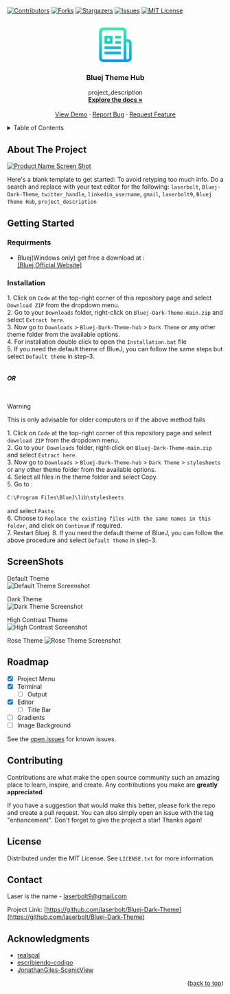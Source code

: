 <!-- Improved compatibility of back to top link: See: https://github.com/othneildrew/Best-README-Template/pull/73 -->
<a name="readme-top"></a>
<!--
*** Thanks for checking out the Best-README-Template. If you have a suggestion
*** that would make this better, please fork the repo and create a pull request
*** or simply open an issue with the tag "enhancement".
*** Don't forget to give the project a star!
*** Thanks again! Now go create something AMAZING! :D
-->



<!-- PROJECT SHIELDS -->
<!--
*** I'm using markdown "reference style" links for readability.
*** Reference links are enclosed in brackets [ ] instead of parentheses ( ).
*** See the bottom of this document for the declaration of the reference variables
*** for contributors-url, forks-url, etc. This is an optional, concise syntax you may use.
*** https://www.markdownguide.org/basic-syntax/#reference-style-links
-->
[![Contributors][contributors-shield]][contributors-url]
[![Forks][forks-shield]][forks-url]
[![Stargazers][stars-shield]][stars-url]
[![Issues][issues-shield]][issues-url]
[![MIT License][license-shield]][license-url]



<!-- PROJECT LOGO -->
<br />
<div align="center">
  <a href="https://github.com/laserbolt/Bluej-Dark-Theme">
    <img src="images/logo.png" alt="Logo" width="80" height="80">
  </a>

<h3 align="center">Bluej Theme Hub</h3>

  <p align="center">
    project_description
    <br />
    <a href="https://github.com/laserbolt/Bluej-Dark-Theme"><strong>Explore the docs »</strong></a>
    <br />
    <br />
    <a href="https://github.com/laserbolt/Bluej-Dark-Theme">View Demo</a>
    ·
    <a href="https://github.com/laserbolt/Bluej-Dark-Theme/issues/new?labels=bug&template=bug-report---.md">Report Bug</a>
    ·
    <a href="https://github.com/laserbolt/Bluej-Dark-Theme/issues/new?labels=enhancement&template=feature-request---.md">Request Feature</a>
  </p>
</div>



<!-- TABLE OF CONTENTS -->
<details>
  <summary>Table of Contents</summary>
  <ol>
    <li>
      <a href="#about-the-project">About The Project</a>
    </li>
    <li>
      <a href="#getting-started">Getting Started</a>
      <ul>
        <li><a href="#requirments">Requirments</a></li>
        <li><a href="#installation">Installation</a></li>
      </ul>
    </li>
    <li><a href="#screenshots">ScreenShots</a></li>
    <li><a href="#roadmap">Roadmap</a></li>
    <li><a href="#contributing">Contributing</a></li>
    <li><a href="#license">License</a></li>
    <li><a href="#contact">Contact</a></li>
    <li><a href="#acknowledgments">Acknowledgments</a></li>
  </ol>
</details>



<!-- ABOUT THE PROJECT -->
## About The Project

[![Product Name Screen Shot][product-screenshot]](https://example.com)

Here's a blank template to get started: To avoid retyping too much info. Do a search and replace with your text editor for the following: `laserbolt`, `Bluej-Dark-Theme`, `twitter_handle`, `linkedin_username`, `gmail`, `laserbolt9`, `Bluej Theme Hub`, `project_description`





<!-- GETTING STARTED -->
## Getting Started


### Requirments

* Bluej(Windows only) get free a download at :  
   [[Bluej Official Website]](https://www.bluej.org)  

### Installation

1\. Click on `Code` at the top-right corner of this repository page and select `Download ZIP` from the dropdown menu.  
2. Go to your `Downloads` folder, right-click on `Bluej-Dark-Theme-main.zip` and select `Extract here`.  
3. Now go to `Downloads` > `Bluej-Dark-Theme-hub` > `Dark Theme` or any other theme folder from the available options.  
4. For installation double click to open the `Installation.bat` file  
5. If you need the default theme of BlueJ, you can follow the same steps but select `Default theme` in step-3.  
<br>
<br>
   ***OR***  
<br>
<br>
> [!WARNING]
> This is only advisable for older computers or if the above method fails

1\. Click on `Code` at the top-right corner of this repository page and select `download ZIP` from the dropdown menu.  
2. Go to your` Downloads` folder, right-click on `Bluej-Dark-Theme-main.zip` and select `Extract here`.  
3. Now go to `Downloads` > `Bluej-Dark-Theme-hub` > `Dark Theme` > `stylesheets` or any other theme folder from the available options.  
4. Select all files in the theme folder and select Copy.  
5. Go to :  
   ```bat
   C:\Program Files\BlueJ\lib\stylesheets
   ```
and select `Paste`.  
6. Choose to `Replace the existing files with the same names in this folder`, and click on `Continue` if required.  
7. Restart Bluej.
8. If you need the default theme of BlueJ, you can follow the above procedure and select `Default theme` in step-3.





<!-- USAGE EXAMPLES -->
## ScreenShots

Default Theme  
![Default Theme Screenshot](https://github.com/Laserbolt/Bluej-Dark-Theme/assets/160458697/5a471ed5-88c6-4459-9d69-ec891f2be617)  
  
Dark Theme  
![Dark Theme Screenshot](https://github.com/Laserbolt/Bluej-Dark-Theme/assets/160458697/f78acad7-83e3-4145-ba89-f0b7ea2892dc)  
  
High Contrast Theme  
![High Contrast Screenshot](https://github.com/Laserbolt/Bluej-Dark-Theme/assets/160458697/c6d5397a-e792-4e75-93e1-84c849e11033)
  
Rose Theme
![Rose Theme Screenshot](https://github.com/Laserbolt/Bluej-Dark-Theme/assets/160458697/e2fcc71c-f7c8-4240-8cb4-7b17c2d98593)




<!-- ROADMAP -->
## Roadmap

- [x] Project Menu
- [x] Terminal
    - [ ] Output
- [x] Editor
    - [ ] Title Bar
- [ ] Gradients
- [ ] Image Background

See the [open issues](https://github.com/laserbolt/Bluej-Dark-Theme/issues)   for known issues.




<!-- CONTRIBUTING -->
## Contributing

Contributions are what make the open source community such an amazing place to learn, inspire, and create. Any contributions you make are **greatly appreciated**.

If you have a suggestion that would make this better, please fork the repo and create a pull request. You can also simply open an issue with the tag "enhancement".
Don't forget to give the project a star! Thanks again!





<!-- LICENSE -->
## License

Distributed under the MIT License. See `LICENSE.txt` for more information.




<!-- CONTACT -->
## Contact

Laser is the name - laserbolt9@gmail.com

Project Link: [https://github.com/laserbolt/Bluej-Dark-Theme](https://github.com/laserbolt/Bluej-Dark-Theme)




<!-- ACKNOWLEDGMENTS -->
## Acknowledgments

* [realspal](https://github.com/realspal/bluej-dark-themes)
* [escribiendo-codigo](https://github.com/escribiendo-codigo/BlueJ-Themes)
* [JonathanGiles-ScenicView](https://github.com/JonathanGiles/scenic-view)

<p align="right">(<a href="#readme-top">back to top</a>)</p>


<!-- MARKDOWN LINKS & IMAGES -->
<!-- https://www.markdownguide.org/basic-syntax/#reference-style-links -->
[contributors-shield]: https://img.shields.io/github/contributors/laserbolt/Bluej-Dark-Theme.svg?style=for-the-badge
[contributors-url]: https://github.com/laserbolt/Bluej-Dark-Theme/graphs/contributors
[forks-shield]: https://img.shields.io/github/forks/laserbolt/Bluej-Dark-Theme.svg?style=for-the-badge
[forks-url]: https://github.com/laserbolt/Bluej-Dark-Theme/network/members
[stars-shield]: https://img.shields.io/github/stars/laserbolt/Bluej-Dark-Theme.svg?style=for-the-badge
[stars-url]: https://github.com/laserbolt/Bluej-Dark-Theme/stargazers
[issues-shield]: https://img.shields.io/github/issues/laserbolt/Bluej-Dark-Theme.svg?style=for-the-badge
[issues-url]: https://github.com/laserbolt/Bluej-Dark-Theme/issues
[license-shield]: https://img.shields.io/github/license/laserbolt/Bluej-Dark-Theme.svg?style=for-the-badge
[license-url]: https://github.com/laserbolt/Bluej-Dark-Theme/blob/master/LICENSE.txt
[product-screenshot]: https://github.com/Laserbolt/Bluej-Dark-Theme/assets/160458697/ce2f802a-ea28-4198-a089-c97018c3b0dc
